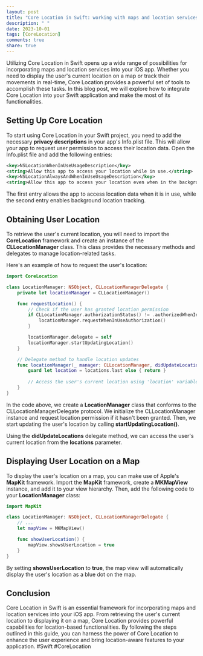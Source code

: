 ```yaml
---
layout: post
title: "Core Location in Swift: working with maps and location services"
description: " "
date: 2023-10-01
tags: [CoreLocation]
comments: true
share: true
---
```


Utilizing Core Location in Swift opens up a wide range of possibilities for incorporating maps and location services into your iOS app. Whether you need to display the user's current location on a map or track their movements in real-time, Core Location provides a powerful set of tools to accomplish these tasks. In this blog post, we will explore how to integrate Core Location into your Swift application and make the most of its functionalities.

## Setting Up Core Location

To start using Core Location in your Swift project, you need to add the necessary **privacy descriptions** in your app's Info.plist file. This will allow your app to request user permission to access their location data. Open the Info.plist file and add the following entries:

```xml
<key>NSLocationWhenInUseUsageDescription</key>
<string>Allow this app to access your location while in use.</string>
<key>NSLocationAlwaysAndWhenInUseUsageDescription</key>
<string>Allow this app to access your location even when in the background.</string>
```

The first entry allows the app to access location data when it is in use, while the second entry enables background location tracking.

## Obtaining User Location

To retrieve the user's current location, you will need to import the **CoreLocation** framework and create an instance of the **CLLocationManager** class. This class provides the necessary methods and delegates to manage location-related tasks.

Here's an example of how to request the user's location:

```swift
import CoreLocation

class LocationManager: NSObject, CLLocationManagerDelegate {
    private let locationManager = CLLocationManager()

    func requestLocation() {
        // Check if the user has granted location permission
        if CLLocationManager.authorizationStatus() != .authorizedWhenInUse {
            locationManager.requestWhenInUseAuthorization()
        }

        locationManager.delegate = self
        locationManager.startUpdatingLocation()
    }

    // Delegate method to handle location updates
    func locationManager(_ manager: CLLocationManager, didUpdateLocations locations: [CLLocation]) {
        guard let location = locations.last else { return }
        
        // Access the user's current location using 'location' variable
    }
}
```

In the code above, we create a **LocationManager** class that conforms to the CLLocationManagerDelegate protocol. We initialize the CLLocationManager instance and request location permission if it hasn't been granted. Then, we start updating the user's location by calling **startUpdatingLocation()**.

Using the **didUpdateLocations** delegate method, we can access the user's current location from the **locations** parameter.

## Displaying User Location on a Map

To display the user's location on a map, you can make use of Apple's **MapKit** framework. Import the **MapKit** framework, create a **MKMapView** instance, and add it to your view hierarchy. Then, add the following code to your **LocationManager** class:

```swift
import MapKit

class LocationManager: NSObject, CLLocationManagerDelegate {
    // ...
    let mapView = MKMapView()

    func showUserLocation() {
        mapView.showsUserLocation = true
    }
}
```

By setting **showsUserLocation** to **true**, the map view will automatically display the user's location as a blue dot on the map.

## Conclusion

Core Location in Swift is an essential framework for incorporating maps and location services into your iOS app. From retrieving the user's current location to displaying it on a map, Core Location provides powerful capabilities for location-based functionalities. By following the steps outlined in this guide, you can harness the power of Core Location to enhance the user experience and bring location-aware features to your application. #Swift #CoreLocation